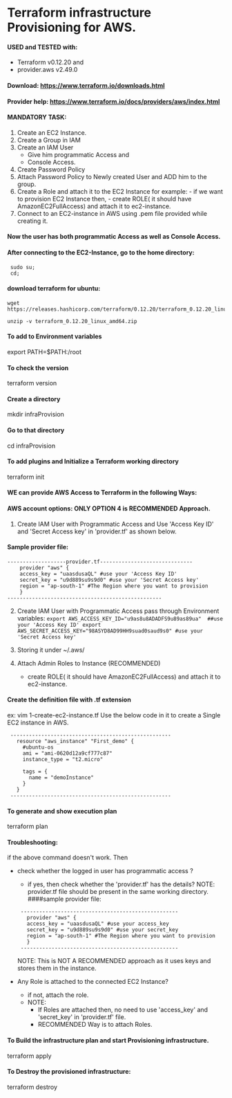 
# Terraform infrastructure Provisioning for AWS.

#### USED and TESTED with:
 - Terraform v0.12.20 and
 - provider.aws v2.49.0


#### Download: https://www.terraform.io/downloads.html
#### Provider help: https://www.terraform.io/docs/providers/aws/index.html

#### MANDATORY TASK:
1. Create an EC2 Instance.
2. Create a Group in IAM
3. Create an IAM User
     - Give him programmatic Access and
     - Console Access.
4. Create Password Policy
5. Attach Password Policy to Newly created User and ADD him to the group.
6. Create a Role and attach it to the EC2 Instance
    for example:
        - if we want to provision EC2 Instance then,
        - create ROLE( it should have AmazonEC2FullAccess) and attach it to ec2-instance.
7. Connect to an EC2-instance in AWS using .pem file provided while creating it.
#### Now the user has both programmatic Access as well as Console Access.

#### After connecting to the EC2-Instance, go to the home directory:
```
 sudo su;
 cd;
```
#### download terraform for ubuntu:
```
wget https://releases.hashicorp.com/terraform/0.12.20/terraform_0.12.20_linux_amd64.zip

unzip -v terraform_0.12.20_linux_amd64.zip
```

#### To add to Environment variables
 export PATH=$PATH:/root

#### To check the version
 terraform version

#### Create a directory
 mkdir infraProvision

#### Go to that directory
 cd infraProvision

#### To add plugins and Initialize a Terraform working directory
 terraform init

####  WE can provide AWS Access to Terraform in the following Ways:

 #### AWS account options: ONLY OPTION 4 is RECOMMENDED Approach.

  1. Create IAM User with Programmatic Access and Use 'Access Key ID' and
    'Secret Access key' in 'provider.tf' as shown below.

  #### Sample provider file:
  ```
  -------------------provider.tf------------------------------
      provider "aws" {
      access_key = "uaasdusaQL" #use your 'Access Key ID'
      secret_key = "u9d889su9s9d0" #use your 'Secret Access key'
      region = "ap-south-1" #The Region where you want to provision
      }
  --------------------------------------------------
 ```
  2. Create IAM User with Programmatic Access pass through Environment variables:
    ```
      export AWS_ACCESS_KEY_ID="u9as8u8ADADFS9u89as89ua"  ##use your 'Access Key ID'
      export AWS_SECRET_ACCESS_KEY="98ASYD8AD99HH9suad0saud9s0" #use your 'Secret Access key'
    ```
  3. Storing it under  ~/.aws/

  4. Attach Admin Roles to Instance (RECOMMENDED)
      - create ROLE( it should have AmazonEC2FullAccess) and attach it to ec2-instance.

#### Create the definition file with .tf extension
 ex: vim 1-create-ec2-instance.tf
 Use the below code in it to create a Single EC2 instance in AWS.
 ```
  ----------------------------------------------------
    resource "aws_instance" "First_demo" {
      #ubuntu-os
      ami = "ami-0620d12a9cf777c87"
      instance_type = "t2.micro"

      tags = {
        name = "demoInstance"
      }
    }
  ----------------------------------------------------
 ```
#### To generate and show execution plan
 terraform plan

#### Troubleshooting:

   if the above command doesn't work. Then
   - check whether the logged in user has  programmatic access ?
       - if yes, then check whether the 'provider.tf' has the details?
         NOTE: provider.tf file should be present in the same working directory.
         ####sample provider file:
      ```   
       ---------------------------------------------------
         provider "aws" {
         access_key = "uaasdusaQL" #use your access_key
         secret_key = "u9d889su9s9d0" #use your secret_key
         region = "ap-south-1" #The Region where you want to provision
         }
       ---------------------------------------------------
      ```
       NOTE: This is NOT A RECOMMENDED approach as it uses keys and stores them in
              the instance.

   - Any Role is attached to the connected EC2 Instance?
      - if not, attach the role.
      - NOTE:
        - If Roles are attached then,
          no need to use 'access_key' and 'secret_key' in 'provider.tf' file.
        - RECOMMENDED Way is to attach Roles.


#### To Build the infrastructure plan and start Provisioning infrastructure.
 terraform apply    

#### To Destroy the provisioned infrastructure:
 terraform destroy
